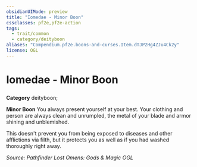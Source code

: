 ```yaml
---
obsidianUIMode: preview
title: "Iomedae - Minor Boon"
cssclasses: pf2e,pf2e-action
tags:
  - trait/common
  - category/deityboon
aliases: "Compendium.pf2e.boons-and-curses.Item.dTJP2Hg4ZJu4Ck2y"
license: OGL
---
```

# Iomedae - Minor Boon

### 

**Category** deityboon; 




**Minor Boon** You always present yourself at your best. Your clothing and person are always clean and unrumpled, the metal of your blade and armor shining and unblemished.

This doesn't prevent you from being exposed to diseases and other afflictions via filth, but it protects you as well as if you had washed thoroughly right away.

*Source: Pathfinder Lost Omens: Gods & Magic*
*OGL*